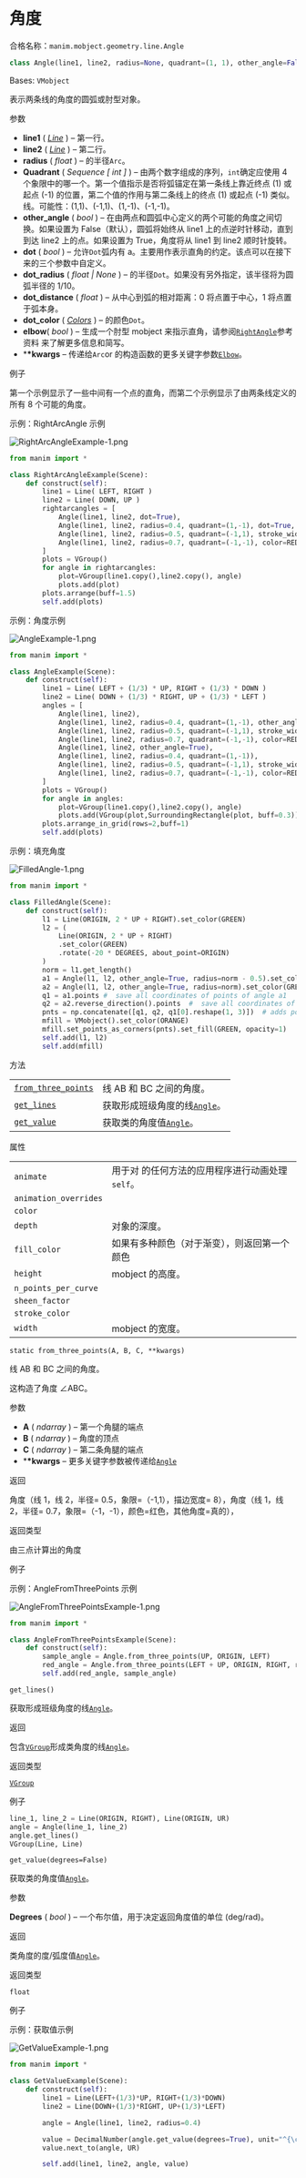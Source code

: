 # 角度

合格名称：`manim.mobject.geometry.line.Angle`

```py
class Angle(line1, line2, radius=None, quadrant=(1, 1), other_angle=False, dot=False, dot_radius=None, dot_distance=0.55, dot_color='#FFFFFF', elbow=False, **kwargs)
```

Bases: `VMobject`

表示两条线的角度的圆弧或肘型对象。

参数

- **line1** ( [_Line_]() ) – 第一行。
- **line2** ( [_Line_]() ) – 第二行。
- **radius** ( _float_ ) – 的半径`Arc`。
- **Quadrant** ( _Sequence_ _\[_ _int_ _\]_ ) – 由两个数字组成的序列，`int`确定应使用 4 个象限中的哪一个。第一个值指示是否将弧锚定在第一条线上靠近终点 (1) 或起点 (-1) 的位置，第二个值的作用与第二条线上的终点 (1) 或起点 (-1) 类似。线。可能性：(1,1)、(-1,1)、(1,-1)、(-1,-1)。
- **other_angle** ( _bool_ ) – 在由两点和圆弧中心定义的两个可能的角度之间切换。如果设置为 False（默认），圆弧将始终从 line1 上的点逆时针移动，直到到达 line2 上的点。如果设置为 True，角度将从 line1 到 line2 顺时针旋转。
- **dot** ( _bool_ ) – 允许`Dot`弧内有 a。主要用作表示直角的约定。该点可以在接下来的三个参数中自定义。
- **dot_radius** ( _float_ _|_ _None_ ) – 的半径`Dot`。如果没有另外指定，该半径将为圆弧半径的 1/10。
- **dot_distance** ( _float_ ) – 从中心到弧的相对距离：0 将点置于中心，1 将点置于弧本身。
- **dot_color** ( [_Colors_]() ) – 的颜色`Dot`。
- **elbow**( _bool_ ) – 生成一个肘型 mobject 来指示直角，请参阅[`RightAngle`]()参考资料 来了解更多信息和简写。
- \***\*kwargs** – 传递给`Arc`or 的构造函数的更多关键字参数[`Elbow`]()。

例子

第一个示例显示了一些中间有一个点的直角，而第二个示例显示了由两条线定义的所有 8 个可能的角度。

示例：RightArcAngle 示例

![RightArcAngleExample-1.png](../../static/RightArcAngleExample-1.png)


```py
from manim import *

class RightArcAngleExample(Scene):
    def construct(self):
        line1 = Line( LEFT, RIGHT )
        line2 = Line( DOWN, UP )
        rightarcangles = [
            Angle(line1, line2, dot=True),
            Angle(line1, line2, radius=0.4, quadrant=(1,-1), dot=True, other_angle=True),
            Angle(line1, line2, radius=0.5, quadrant=(-1,1), stroke_width=8, dot=True, dot_color=YELLOW, dot_radius=0.04, other_angle=True),
            Angle(line1, line2, radius=0.7, quadrant=(-1,-1), color=RED, dot=True, dot_color=GREEN, dot_radius=0.08),
        ]
        plots = VGroup()
        for angle in rightarcangles:
            plot=VGroup(line1.copy(),line2.copy(), angle)
            plots.add(plot)
        plots.arrange(buff=1.5)
        self.add(plots)
```


示例：角度示例

![AngleExample-1.png](../../static/AngleExample-1.png)


```py
from manim import *

class AngleExample(Scene):
    def construct(self):
        line1 = Line( LEFT + (1/3) * UP, RIGHT + (1/3) * DOWN )
        line2 = Line( DOWN + (1/3) * RIGHT, UP + (1/3) * LEFT )
        angles = [
            Angle(line1, line2),
            Angle(line1, line2, radius=0.4, quadrant=(1,-1), other_angle=True),
            Angle(line1, line2, radius=0.5, quadrant=(-1,1), stroke_width=8, other_angle=True),
            Angle(line1, line2, radius=0.7, quadrant=(-1,-1), color=RED),
            Angle(line1, line2, other_angle=True),
            Angle(line1, line2, radius=0.4, quadrant=(1,-1)),
            Angle(line1, line2, radius=0.5, quadrant=(-1,1), stroke_width=8),
            Angle(line1, line2, radius=0.7, quadrant=(-1,-1), color=RED, other_angle=True),
        ]
        plots = VGroup()
        for angle in angles:
            plot=VGroup(line1.copy(),line2.copy(), angle)
            plots.add(VGroup(plot,SurroundingRectangle(plot, buff=0.3)))
        plots.arrange_in_grid(rows=2,buff=1)
        self.add(plots)
```


示例：填充角度

![FilledAngle-1.png](../../static/FilledAngle-1.png)


```py
from manim import *

class FilledAngle(Scene):
    def construct(self):
        l1 = Line(ORIGIN, 2 * UP + RIGHT).set_color(GREEN)
        l2 = (
            Line(ORIGIN, 2 * UP + RIGHT)
            .set_color(GREEN)
            .rotate(-20 * DEGREES, about_point=ORIGIN)
        )
        norm = l1.get_length()
        a1 = Angle(l1, l2, other_angle=True, radius=norm - 0.5).set_color(GREEN)
        a2 = Angle(l1, l2, other_angle=True, radius=norm).set_color(GREEN)
        q1 = a1.points #  save all coordinates of points of angle a1
        q2 = a2.reverse_direction().points  #  save all coordinates of points of angle a1 (in reversed direction)
        pnts = np.concatenate([q1, q2, q1[0].reshape(1, 3)])  # adds points and ensures that path starts and ends at same point
        mfill = VMobject().set_color(ORANGE)
        mfill.set_points_as_corners(pnts).set_fill(GREEN, opacity=1)
        self.add(l1, l2)
        self.add(mfill)
```


方法

|||
|-|-|
[`from_three_points`]()|线 AB 和 BC 之间的角度。
[`get_lines`]()|获取形成班级角度的线[`Angle`]()。
[`get_value`]()|获取类的角度值[`Angle`](")。



属性

|||
|-|-|
`animate`|用于对 的任何方法的应用程序进行动画处理`self`。
`animation_overrides`|
`color`|
`depth`|对象的深度。
`fill_color`|如果有多种颜色（对于渐变），则返回第一个颜色
`height`|mobject 的高度。
`n_points_per_curve`|
`sheen_factor`|
`stroke_color`|
`width`|mobject 的宽度。



`static from_three_points(A, B, C, **kwargs)`

线 AB 和 BC 之间的角度。

这构造了角度 ∠ABC。

参数

- **A** ( _ndarray_ ) – 第一个角腿的端点
- **B** ( _ndarray_ ) – 角度的顶点
- **C** ( _ndarray_ ) – 第二条角腿的端点
- \***\*kwargs** – 更多关键字参数被传递给[`Angle`]()

返回

角度（线 1，线 2，半径= 0.5，象限=（-1,1），描边宽度= 8），角度（线 1，线 2，半径= 0.7，象限=（-1，-1），颜色=红色，其他角度=真的），

返回类型

由三点计算出的角度

例子

示例：AngleFromThreePoints 示例

![AngleFromThreePointsExample-1.png](../../static/AngleFromThreePointsExample-1.png)


```py
from manim import *

class AngleFromThreePointsExample(Scene):
    def construct(self):
        sample_angle = Angle.from_three_points(UP, ORIGIN, LEFT)
        red_angle = Angle.from_three_points(LEFT + UP, ORIGIN, RIGHT, radius=.8, quadrant=(-1,-1), color=RED, stroke_width=8, other_angle=True)
        self.add(red_angle, sample_angle)
```


`get_lines()`

获取形成班级角度的线[`Angle`]()。

返回

包含[`VGroup`]()形成类角度的线[`Angle`]()。

返回类型

[`VGroup`]()

例子


```py
line_1, line_2 = Line(ORIGIN, RIGHT), Line(ORIGIN, UR)
angle = Angle(line_1, line_2)
angle.get_lines()
VGroup(Line, Line)
```


`get_value(degrees=False)`

获取类的角度值[`Angle`]()。

参数

**Degrees** ( _bool_ ) – 一个布尔值，用于决定返回角度值的单位 (deg/rad)。

返回

类角度的度/弧度值[`Angle`]()。

返回类型

`float`

例子

示例：获取值示例

![GetValueExample-1.png](../../static/GetValueExample-1.png)

```py
from manim import *

class GetValueExample(Scene):
    def construct(self):
        line1 = Line(LEFT+(1/3)*UP, RIGHT+(1/3)*DOWN)
        line2 = Line(DOWN+(1/3)*RIGHT, UP+(1/3)*LEFT)

        angle = Angle(line1, line2, radius=0.4)

        value = DecimalNumber(angle.get_value(degrees=True), unit="^{\circ}")
        value.next_to(angle, UR)

        self.add(line1, line2, angle, value)
```

